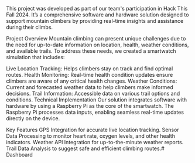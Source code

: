This project was developed as part of our team's participation in Hack This Fall 2024. It’s a comprehensive software and hardware solution designed to support mountain climbers by providing real-time insights and assistance during their climbs.

Project Overview
Mountain climbing can present unique challenges due to the need for up-to-date information on location, health, weather conditions, and available trails. To address these needs, we created a smartwatch simulation that includes:

Live Location Tracking: Helps climbers stay on track and find optimal routes.
Health Monitoring: Real-time health condition updates ensure climbers are aware of any critical health changes.
Weather Conditions: Current and forecasted weather data to help climbers make informed decisions.
Trail Information: Accessible data on various trail options and conditions.
Technical Implementation
Our solution integrates software with hardware by using a Raspberry Pi as the core of the smartwatch. The Raspberry Pi processes data inputs, enabling seamless real-time updates directly on the device.

Key Features
GPS Integration for accurate live location tracking.
Sensor Data Processing to monitor heart rate, oxygen levels, and other health indicators.
Weather API Integration for up-to-the-minute weather reports.
Trail Data Analysis to suggest safe and efficient climbing routes.#   D a s h b o a r d  
 